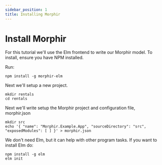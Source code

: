 ```yaml
---
sidebar_position: 1
title: Installing Morphir
---
```


# Install Morphir

For this tutorial we'll use the Elm frontend to write our Morphir model. To install, ensure you have NPM installed.

Run:

```
npm install -g morphir-elm
```

Next we'll setup a new project.

```
mkdir rentals
cd rentals
```

Next we'll write setup the Morphir project and configuration file, morphir.json

```
mkdir src
echo '{ "name": "Morphir.Example.App", "sourceDirectory": "src", "exposedModules": [ ] }' > morphir.json
```

We don't need Elm, but it can help with other program tasks. If you want to install Elm do:

```
npm install -g elm
elm init
```
